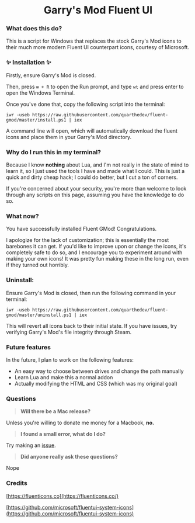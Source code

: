 
<center>
<h1 align="center">Garry's Mod Fluent UI</h4>
</center>


### What does this do?

This is a script for Windows that replaces the stock Garry's Mod icons to their much more modern Fluent UI counterpart icons, courtesy of Microsoft.

### ✨ **Installation** ✨

Firstly, ensure Garry's Mod is closed.

Then, press `⊞ + R` to open the Run prompt, and type `wt` and press enter to open the Windows Terminal.

Once you've done that, copy the following script into the terminal:
```
iwr -useb https://raw.githubusercontent.com/quarthedev/fluent-gmod/master/install.ps1 | iex
```
A command line will open, which will automatically download the fluent icons and place them in your Garry's Mod directory.

### Why do I run this in my terminal?

Because I know **nothing** about Lua, and I'm not really in the state of mind to learn it, so I just used the tools I have and made what I could. This is just a quick and dirty cheap hack; I could do better, but I cut a ton of corners.

If you're concerned about your security, you're more than welcome to look through any scripts on this page, assuming you have the knowledge to do so.

### What now?

You have successfully installed Fluent GMod! Congratulations.

I apologize for the lack of customization; this is essentially the most barebones it can get. If you'd like to improve upon or change the icons, it's completely safe to do so, and I encourage you to experiment around with making your own icons! It was pretty fun making these in the long run, even if they turned out horribly.

### Uninstall:

Ensure Garry's Mod is closed, then run the following command in your terminal:
```
iwr -useb https://raw.githubusercontent.com/quarthedev/fluent-gmod/master/uninstall.ps1 | iex
```
This will revert all icons back to their initial state. If you have issues, try verifying Garry's Mod's file integrity through Steam.

### Future features
In the future, I plan to work on the following features:
 
- An easy way to choose between drives and change the path manually
- Learn Lua and make this a normal addon
- Actually modifying the HTML and CSS (which was my original goal)

### Questions

> **Will there be a Mac release?**

Unless you're willing to donate me money for a Macbook, **no.**

> **I found a small error, what do I do?**

Try making an [issue](https://github.com/QuarTheDev/fluent-gmod/issues).

> **Did anyone really ask these questions?**

Nope

### Credits
[https://fluenticons.co](https://fluenticons.co/)

[https://github.com/microsoft/fluentui-system-icons](https://github.com/microsoft/fluentui-system-icons)
